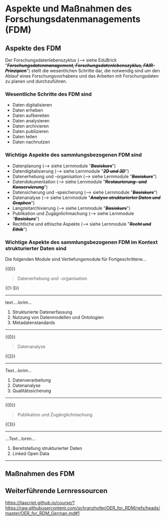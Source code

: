 <!--
author:   Canan Hastik
email:    c.hastik@igsd-ev.de
version:  0.1.0
language: de German
icon:     https://raw.githubusercontent.com/chastik/Beratung_Dateityp_Bild/refs/heads/main/SODa-Logo_full.svg
link:     https://raw.githubusercontent.com/chastik/Beratung/refs/heads/main/soda.css
comment:  Diese Einheit....
-->


# Aspekte und Maßnahmen des Forschungsdatenmanagements (FDM)

## Aspekte des FDM

Der Forschungsdatenlebenszyklus (--> siehe EduBrick "~~___Forschungsdatenmanagement, Forschungsdatenlebenszyklus, FAIR-Prinzipien___~~") stellt die wesentlichen Schritte dar, die notwendig sind um den Ablauf eines Forschungsvorhabens und das Arbeiten mit Forschungsdaten zu planen und durchzuführen.  

### Wesentliche Schritte des FDM sind

- Daten digitalisieren
- Daten erheben
- Daten aufbereiten
- Daten analysieren
- Daten archivieren
- Daten publizieren
- Daten teilen
- Daten nachnutzen

### Wichtige Aspekte des sammlungsbezogenen FDM sind

- Datenplanung (--> siehe Lernmodule "~~___Basiskurs___~~")
- Datendigitalisierung (--> siehe Lernmodule "~~___2D und 3D___~~")
- Datenerhebung und -organisation (--> siehe Lernmodule "~~___Basiskurs___~~")
- Datendokumentation (--> siehe Lernmodule "~~___Restaurierung- und Konservierung___~~")
- Datensicherung und -speicherung (--> siehe Lernmodule "~~___Basiskurs___~~")
- Datenanalyse (--> siehe Lernmodule "~~___Analyse strukturierter Daten und Graphen___~~")
- Langzeitarchivierung (--> siehe Lernmodule "~~___Basiskurs___~~")
- Publikation und Zugägnlichmachung (--> siehe Lernmodule "~~___Basiskurs___~~")
- Rechtliche und ethische Aspekte (--> siehe Lernmodule "~~___Recht und Ethik___~~")

### Wichtige Aspekte des sammlungsbezogenen FDM im Kontext strukturierter Daten sind

Die folgenden Module sind Vertiefungsmodule für Fortgeschrittene...


{{0}}
>Datenerhebung und -organisation

{{1-3}}
***************
text....lorim...

1. Strukturierte Datenerfassung
2. Nutzung von Datenmodellen und Ontologien
3. Metadatenstandards

***************


{{0}}
>Datenanalyse

{{2}}
***************
Text...lorim...

1. Datenverarbeitung
2. Datenanalyse
3. Qualitätssicherung

***************

{{0}}
>Publikation und Zugänglichmachung

{{3}}
***************
...Text...lorim...

1. Bereitstellung strukturierter Daten
2. Linked Open Data

***************


## Maßnahmen des FDM


## Weiterführende Lernressourcen

https://liascript.github.io/course/?https://raw.githubusercontent.com/schranzhofer/OER_for_RDM/refs/heads/master/OER_for_RDM_German.md#1



